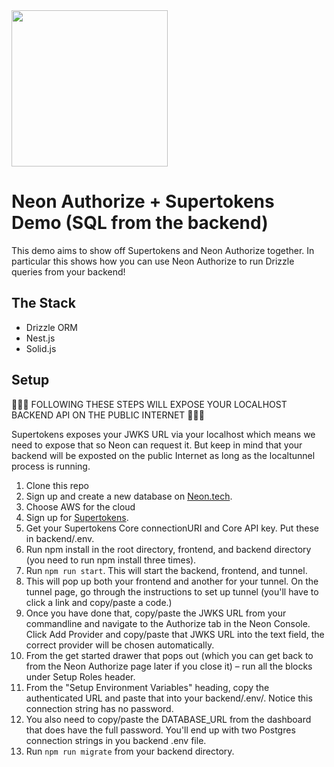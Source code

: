 <img width="250px" src="https://neon.tech/brand/neon-logo-dark-color.svg" />

# Neon Authorize + Supertokens Demo (SQL from the backend)

This demo aims to show off Supertokens and Neon Authorize together. In particular this shows how you can use Neon Authorize to run Drizzle queries from your backend!

## The Stack

- Drizzle ORM
- Nest.js
- Solid.js

## Setup

🚨🚨🚨 FOLLOWING THESE STEPS WILL EXPOSE YOUR LOCALHOST BACKEND API ON THE PUBLIC INTERNET 🚨🚨🚨

Supertokens exposes your JWKS URL via your localhost which means we need to expose that so Neon can request it. But keep in mind that your backend will be exposted on the public Internet as long as the localtunnel process is running.

1. Clone this repo
2. Sign up and create a new database on [Neon.tech](https://neon.tech).
3. Choose AWS for the cloud
4. Sign up for [Supertokens](https://supertokens.com).
5. Get your Supertokens Core connectionURI and Core API key. Put these in backend/.env.
6. Run npm install in the root directory, frontend, and backend directory (you need to run npm install three times).
7. Run `npm run start`. This will start the backend, frontend, and tunnel.
8. This will pop up both your frontend and another for your tunnel. On the tunnel page, go through the instructions to set up tunnel (you'll have to click a link and copy/paste a code.)
9.  Once you have done that, copy/paste the JWKS URL from your commandline and navigate to the Authorize tab in the Neon Console. Click Add Provider and copy/paste that JWKS URL into the text field, the correct provider will be chosen automatically.
10. From the get started drawer that pops out (which you can get back to from the Neon Authorize page later if you close it) – run all the blocks under Setup Roles header.
11. From the "Setup Environment Variables" heading, copy the authenticated URL and paste that into your backend/.env/. Notice this connection string has no password.
12. You also need to copy/paste the DATABASE_URL from the dashboard that does have the full password. You'll end up with two Postgres connection strings in you backend .env file.
13. Run `npm run migrate` from your backend directory.
